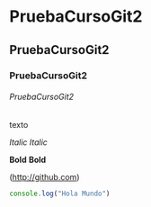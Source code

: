 # PruebaCursoGit2
## PruebaCursoGit2
### PruebaCursoGit2
###### PruebaCursoGit2

texto

*Italic*
_Italic_

**Bold**
__Bold__

(http://github.com)
```javascript
console.log("Hola Mundo")
```

